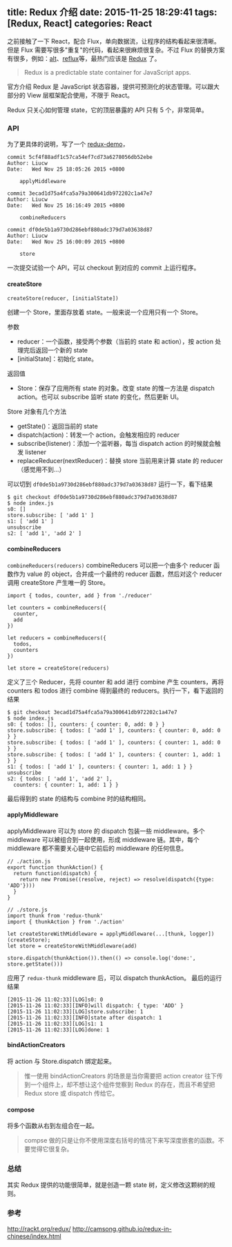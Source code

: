 title: Redux 介绍
date: 2015-11-25 18:29:41
tags: [Redux, React]
categories: React
---

之前接触了一下 React，配合 Flux，单向数据流，让程序的结构看起来很清晰。但是 Flux 需要写很多"重复"的代码，看起来很麻烦很复杂。不过 Flux 的替换方案有很多，例如：[alt](https://github.com/goatslacker/alt)、[reflux](https://github.com/reflux/refluxjs)等，最热门应该是 [Redux](https://github.com/rackt/redux/) 了。

> Redux is a predictable state container for JavaScript apps.

官方介绍 Redux 是 JavaScript 状态容器，提供可预测化的状态管理。可以跟大部分的 View 层框架配合使用，不限于 React。

Redux 只关心如何管理 state，它的顶层暴露的 API 只有 5 个，非常简单。

### API

为了更具体的说明，写了一个 [redux-demo](https://github.com/booxood/redux-demo)，

    commit 5cf4f88adf1c57ca54ef7cd73a6278056db52ebe
    Author: Liucw
    Date:   Wed Nov 25 18:05:26 2015 +0800

        applyMiddleware

    commit 3ecad1d75a4fca5a79a300641db972202c1a47e7
    Author: Liucw
    Date:   Wed Nov 25 16:16:49 2015 +0800

        combineReducers

    commit df0de5b1a9730d286ebf880adc379d7a03638d87
    Author: Liucw
    Date:   Wed Nov 25 16:00:09 2015 +0800

        store

一次提交试验一个 API，可以 checkout 到对应的 commit 上运行程序。

#### createStore

`createStore(reducer, [initialState])`

创建一个 Store，里面存放着 state。一般来说一个应用只有一个 Store。

参数

- reducer：一个函数，接受两个参数（当前的 state 和 action），按 action 处理完后返回一个新的 state
- [initialState]：初始化 state。

返回值

- Store：保存了应用所有 state 的对象。改变 state 的惟一方法是 dispatch action。也可以 subscribe 监听 state 的变化，然后更新 UI。

Store 对象有几个方法

- getState()：返回当前的 state
- dispatch(action)：转发一个 action，会触发相应的 reducer
- subscribe(listener)：添加一个监听器，每当 dispatch action 的时候就会触发 listener
- replaceReducer(nextReducer)：替换 store 当前用来计算 state 的 reducer（感觉用不到...）

可以切到 `df0de5b1a9730d286ebf880adc379d7a03638d87` 运行一下，看下结果

```
$ git checkout df0de5b1a9730d286ebf880adc379d7a03638d87
$ node index.js
s0: []
store.subscribe: [ 'add 1' ]
s1: [ 'add 1' ]
unsubscribe
s2: [ 'add 1', 'add 2' ]
```

#### combineReducers

`combineReducers(reducers)`
combineReducers 可以把一个由多个 reducer 函数作为 value 的 object，合并成一个最终的 reducer 函数，然后对这个 reducer 调用 createStore 产生唯一的 Store。

```
import { todos, counter, add } from './reducer'

let counters = combineReducers({
  counter,
  add
})

let reducers = combineReducers({
  todos,
  counters
})

let store = createStore(reducers)
```

定义了三个 Reducer，先将 counter 和 add 进行 combine 产生 counters，再将 counters 和 todos 进行 combine 得到最终的 reducers。执行一下，看下返回的结果

```
$ git checkout 3ecad1d75a4fca5a79a300641db972202c1a47e7
$ node index.js
s0: { todos: [], counters: { counter: 0, add: 0 } }
store.subscribe: { todos: [ 'add 1' ], counters: { counter: 0, add: 0 } }
store.subscribe: { todos: [ 'add 1' ], counters: { counter: 1, add: 0 } }
store.subscribe: { todos: [ 'add 1' ], counters: { counter: 1, add: 1 } }
s1: { todos: [ 'add 1' ], counters: { counter: 1, add: 1 } }
unsubscribe
s2: { todos: [ 'add 1', 'add 2' ],
  counters: { counter: 1, add: 1 } }
```

最后得到的 state 的结构与 combine 时的结构相同。

#### applyMiddleware

applyMiddleware 可以为 store 的 dispatch 包装一些 middleware。多个 middleware 可以被组合到一起使用，形成 middleware 链。其中，每个 middleware 都不需要关心链中它前后的 middleware 的任何信息。

```
// ./action.js
export function thunkAction() {
  return function(dispatch) {
    return new Promise((resolve, reject) => resolve(dispatch({type: 'ADD'})))
  }
}

// ./store.js
import thunk from 'redux-thunk'
import { thunkAction } from './action'

let createStoreWithMiddleware = applyMiddleware(...[thunk, logger])(createStore);
let store = createStoreWithMiddleware(add)

store.dispatch(thunkAction()).then(() => console.log('done:', store.getState()))
```

应用了 `redux-thunk` middleware 后，可以 dispatch thunkAction。
最后的运行结果
```
[2015-11-26 11:02:33][LOG]s0: 0
[2015-11-26 11:02:33][INFO]will dispatch: { type: 'ADD' }
[2015-11-26 11:02:33][LOG]store.subscribe: 1
[2015-11-26 11:02:33][INFO]state after dispatch: 1
[2015-11-26 11:02:33][LOG]s1: 1
[2015-11-26 11:02:33][LOG]done: 1
```

#### bindActionCreators

将 action 与 Store.dispatch 绑定起来。

> 惟一使用 bindActionCreators 的场景是当你需要把 action creator 往下传到一个组件上，却不想让这个组件觉察到 Redux 的存在，而且不希望把 Redux store 或 dispatch 传给它。

#### compose

将多个函数从右到左组合在一起。

> compse 做的只是让你不使用深度右括号的情况下来写深度嵌套的函数。不要觉得它很复杂。


### 总结

其实 Redux 提供的功能很简单，就是创造一颗 state 树，定义修改这颗树的规则。

### 参考

http://rackt.org/redux/
http://camsong.github.io/redux-in-chinese/index.html

